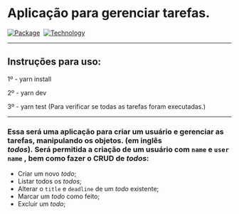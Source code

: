 <h1>Aplicação para gerenciar tarefas.</h1>

[![Package][nodemon-image]][nodemon-url] 
[![Technology][node-image]][node-url] 


[nodemon-url]: https://www.npmjs.com/package/nodemon
[nodemon-image]: https://img.shields.io/badge/Nodemon-green?style=for-the-badge&logo=Nodemon&logoColor=black

[node-url]: https://nodejs.org/
[node-image]: https://img.shields.io/badge/NodeJS-green?style=for-the-badge&logo=Node-dot-js&logoColor=black

---
## Instruções para uso:

1º - yarn install

2º - yarn dev

3º - yarn test (Para verificar se todas as tarefas foram executadas.)

---

### Essa será uma aplicação para criar um usuário e gerenciar as tarefas, manipulando os objetos. (em inglês *todos*). Será permitida a criação de um usuário com `name` e `username` , bem como fazer o CRUD de *todos*:

- Criar um novo *todo*;
- Listar todos os *todos*;
- Alterar o `title` e `deadline` de um *todo* existente;
- Marcar um *todo* como feito;
- Excluir um *todo*;
